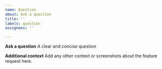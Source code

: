 ```yaml
---
name: Question
about: Ask a question
title: ''
labels: question
assignees: ''

---
```


**Ask a question**
A clear and concise question

**Additional context**
Add any other context or screenshots about the feature request here.
